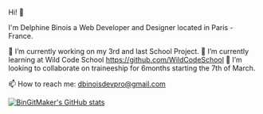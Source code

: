 Hi! 🖖

I'm Delphine Binois
a Web Developer and Designer
located in Paris - France.


🔭 I’m currently working on my 3rd and last School Project.
🌱 I’m currently learning at Wild Code School https://github.com/WildCodeSchool
👯 I’m looking to collaborate on traineeship for 6months starting the 7th of March. 

📫 How to reach me: dbinoisdevpro@gmail.com

[![BinGitMaker's GitHub stats](https://github-readme-stats.vercel.app/api?username=BinGitMaker)](https://github.com/BinGitMaker/github-readme-stats)
